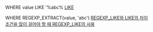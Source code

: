 WHERE value LIKE '%abc%
[LIKE](https://lcs1245.tistory.com/entry/SQL-LIKE-%EC%97%B0%EC%82%B0%EC%9E%90-%EB%AC%B8%EC%9E%90%EC%97%B4-%EB%B6%80%EB%B6%84%EC%9D%BC%EC%B9%98-%EA%B2%80%EC%83%89)

WHERE REGEXP_EXTRACT(value, 'abc')
[REGEXP_LIKE와  LIKE의 차이](https://uslife101.tistory.com/115) <br/>
[조건을 많이 걸어야 할 때 REGEXP_LIKE의 사용 ](https://wodudgha.tistory.com/2)

